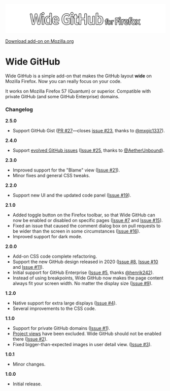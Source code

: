 ![wide github logo](icons/Wide-GitHub_LogoExpanded.png?raw=true)

[Download add-on on Mozilla.org](https://addons.mozilla.org/en-US/firefox/addon/widegithub)

# Wide GitHub

Wide GitHub is a simple add-on that makes the GitHub layout **wide** on Mozilla Firefox.
Now you can really focus on your code.

It works on Mozilla Firefox 57 (Quantum) or superior. Compatible with private GitHub (and some GitHub Enterprise) domains.

### Changelog

**2.5.0**
- Support GitHub Gist ([PR #27](https://github.com/fabiocchetti/wide-github/pull/27)—closes [issue #23](https://github.com/fabiocchetti/wide-github/issues/23), thanks to [@mxgic1337](https://github.com/mxgic1337)).

**2.4.0**
- Support [evolved GitHub issues](https://github.blog/changelog/2024-10-01-evolving-github-issues-public-beta/) ([Issue #25](https://github.com/fabiocchetti/wide-github/issues/25), thanks to [@AetherUnbound](https://github.com/AetherUnbound)).

**2.3.0**
- Improved support for the "Blame" view ([Issue #21](https://github.com/fabiocchetti/wide-github/issues/21)).
- Minor fixes and general CSS tweaks.

**2.2.0**
- Support new UI and the updated code panel ([Issue #19](https://github.com/fabiocchetti/wide-github/issues/19)).

**2.1.0**
- Added toggle button on the Firefox toolbar, so that Wide GitHub can now be enabled or disabled on specific pages ([Issue #7](https://github.com/fabiocchetti/wide-github/issues/7) and [Issue #15](https://github.com/fabiocchetti/wide-github/issues/15)).
- Fixed an issue that caused the comment dialog box on pull requests to be wider than the screen in some circumstances ([Issue #16](https://github.com/fabiocchetti/wide-github/issues/16)).
- Improved support for dark mode.

**2.0.0**
- Add-on CSS code complete refactoring.
- Support the new GitHub design released in 2020 ([Issue #8](https://github.com/fabiocchetti/wide-github/issues/8), [Issue #10](https://github.com/fabiocchetti/wide-github/issues/10) and [Issue #11](https://github.com/fabiocchetti/wide-github/issues/11)).
- Initial support for GitHub Enterprise ([Issue #5](https://github.com/fabiocchetti/wide-github/issues/5), thanks [@henrik242](https://github.com/henrik242)).
- Instead of using breakpoints, Wide GitHub now makes the page content always fit your screen width. No matter the display size ([Issue #9](https://github.com/fabiocchetti/wide-github/issues/9)).

**1.2.0**
- Native support for extra large displays ([Issue #4](https://github.com/fabiocchetti/wide-github/issues/4)).
- Several improvements to the CSS code.

**1.1.0**
- Support for private GitHub domains ([Issue #1](https://github.com/fabiocchetti/wide-github/issues/1)).
- [Project views](https://help.github.com/en/articles/about-project-boards) have been excluded. Wide GitHub should not be enabled there ([Issue #2](https://github.com/fabiocchetti/wide-github/issues/2)).
- Fixed bigger-than-expected images in user detail view. ([Issue #3](https://github.com/fabiocchetti/wide-github/issues/3)).

**1.0.1**
- Minor changes.

**1.0.0**
- Initial release.

